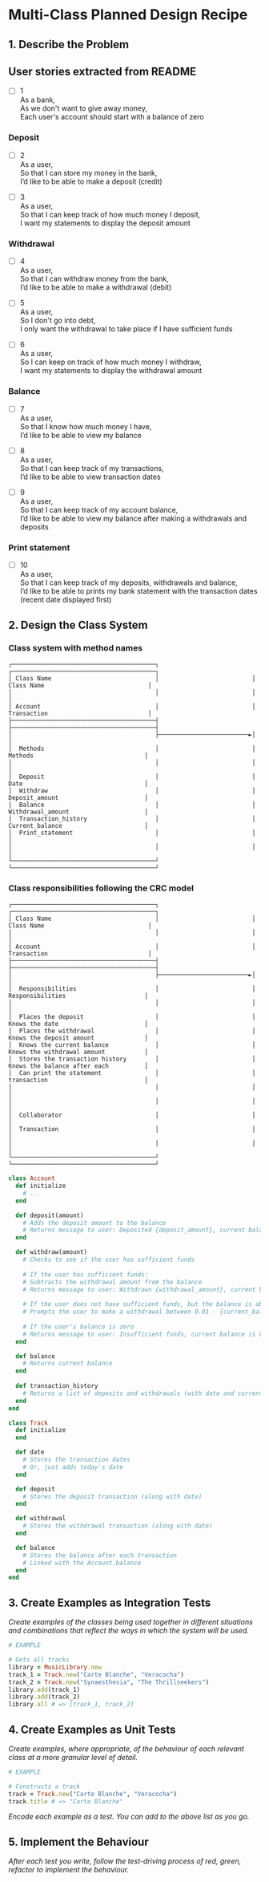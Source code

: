 # Multi-Class Planned Design Recipe

## 1. Describe the Problem
## User stories extracted from README
- [ ] 1<br />
  As a bank,<br />
  As we don't want to give away money,<br />
  Each user's account should start with a balance of zero

### Deposit
- [ ] 2<br />
  As a user,<br />
  So that I can store my money in the bank, <br />
  I’d like to be able to make a deposit (credit)

- [ ] 3<br />
  As a user,<br />
  So that I can keep track of how much money I deposit, <br />
  I want my statements to display the deposit amount

### Withdrawal
- [ ] 4<br />
  As a user,<br />
  So that I can withdraw money from the bank, <br />
  I’d like to be able to make a withdrawal (debit)

- [ ] 5 <br />
  As a user, <br />
  So I don't go into debt, <br />
  I only want the withdrawal to take place if I have sufficient funds

- [ ] 6 <br />
  As a user, <br />
  So I can keep on track of how much money I withdraw, <br />
  I want my statements to display the withdrawal amount

### Balance
- [ ] 7<br />
  As a user,<br />
  So that I know how much money I have,<br />
  I’d like to be able to view my balance

- [ ] 8<br />
  As a user,<br />
  So that I can keep track of my transactions,<br />
  I’d like to be able to view transaction dates

- [ ] 9<br />
  As a user,<br />
  So that I can keep track of my account balance,<br />
  I’d like to be able to view my balance after making a withdrawals and deposits

### Print statement
- [ ] 10<br />
  As a user,<br />
  So that I can keep track of my deposits, withdrawals and balance,<br />
  I’d like to be able to prints my bank statement with the transaction dates (recent date displayed first)


## 2. Design the Class System

### Class system with method names
```
┌────────────────────────────────────────┐                          ┌────────────────────────────────────────┐
│ Class Name                             │                          │ Class Name                             │
│                                        │                          │                                        │
│ Account                                │                          │ Transaction                            │
├────────────────────────────────────────┤                          ├────────────────────────────────────────┤
│                                        ├─────────────────────────►│                                        │
│  Methods                               │                          │  Methods                               │
│                                        │                          │                                        │
│  Deposit                               │                          │  Date                                  │
│  Withdraw                              │                          │  Deposit_amount                        │
│  Balance                               │                          │  Withdrawal_amount                     │
│  Transaction_history                   │                          │  Current_balance                       │
│  Print_statement                       │                          │                                        │
│                                        │                          │                                        │
└────────────────────────────────────────┘                          └────────────────────────────────────────┘
```

### Class responsibilities following the CRC model
```
┌────────────────────────────────────────┐                          ┌────────────────────────────────────────┐
│ Class Name                             │                          │ Class Name                             │
│                                        │                          │                                        │
│ Account                                │                          │ Transaction                            │
├────────────────────────────────────────┤                          ├────────────────────────────────────────┤
│                                        ├─────────────────────────►│                                        │
│  Responsibilities                      │                          │  Responsibilities                      │
│                                        │                          │                                        │
│  Places the deposit                    │                          │  Knows the date                        │
│  Places the withdrawal                 │                          │  Knows the deposit amount              │
│  Knows the current balance             │                          │  Knows the withdrawal amount           │   
│  Stores the transaction history        │                          │  Knows the balance after each          │
│  Can print the statement               │                          │  transaction                           │
│                                        │                          │                                        │
│                                        │                          │                                        │
│  Collaborator                          │                          │                                        │
│  Transaction                           │                          │                                        │
│                                        │                          │                                        │
└────────────────────────────────────────┘                          └────────────────────────────────────────┘ 

```


```ruby
class Account
  def initialize
    # ...
  end

  def deposit(amount) 
    # Adds the deposit amount to the balance
    # Returns message to user: Deposited {deposit_amount}, current balance: {current_balance}
  end

  def withdraw(amount)
    # Checks to see if the user has sufficient funds
    
    # If the user has sufficient funds: 
    # Subtracts the withdrawal amount from the balance
    # Returns message to user: Withdrawn {withdrawal_amount}, current balance: {current_balance}
    
    # If the user does not have sufficient funds, but the balance is above 0
    # Prompts the user to make a withdrawal between 0.01 - {current_balance}
    
    # If the user's balance is zero
    # Returns message to user: Insufficient funds, current balance is 0
  end

  def balance
    # Returns current balance
  end
  
  def transaction_history 
    # Returns a list of deposits and withdrawals (with date and current balance)
  end
end

class Track
  def initialize
  end

  def date
    # Stores the transaction dates
    # Or, just adds today's date 
  end

  def deposit
    # Stores the deposit transaction (along with date)
  end

  def withdrawal
    # Stores the withdrawal transaction (along with date)
  end

  def balance
    # Stores the balance after each transaction
    # Linked with the Account.balance 
  end
end
```

## 3. Create Examples as Integration Tests

_Create examples of the classes being used together in different situations and
combinations that reflect the ways in which the system will be used._

```ruby
# EXAMPLE

# Gets all tracks
library = MusicLibrary.new
track_1 = Track.new("Carte Blanche", "Veracocha")
track_2 = Track.new("Synaesthesia", "The Thrillseekers")
library.add(track_1)
library.add(track_2)
library.all # => [track_1, track_2]
```

## 4. Create Examples as Unit Tests

_Create examples, where appropriate, of the behaviour of each relevant class at
a more granular level of detail._

```ruby
# EXAMPLE

# Constructs a track
track = Track.new("Carte Blanche", "Veracocha")
track.title # => "Carte Blanche"
```

_Encode each example as a test. You can add to the above list as you go._

## 5. Implement the Behaviour

_After each test you write, follow the test-driving process of red, green,
refactor to implement the behaviour._